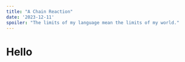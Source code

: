```yaml
---
title: "A Chain Reaction"
date: '2023-12-11'
spoiler: "The limits of my language mean the limits of my world."
---
```


# Hello
